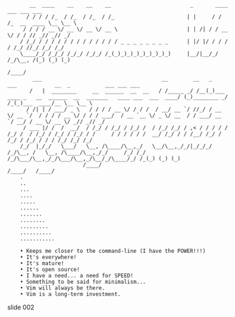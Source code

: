 
           __  ____    __    __    __                         _       ____         ___ ___ ___
          / / / / /_  / /_  / /_  / /_                       | |     / / /_  __  ____ \__ \__ \
         / / / / __ \/ __ \/ __ \/ __ \                      | | /| / / __ \/ / / // _// _// _/
        / /_/ / / / / / / / / / / / / / _ _ _ _ _ _ _ _      | |/ |/ / / / / /_/ //_/ /_/ /_/
        \____/_/ /_/_/ /_/_/ /_/_/ /_(_)_)_)_)_)_)_)_)_)     |__/|__/_/ /_/\__, /(_) (_) (_)
                                                                          /____/
            ___                                      __        __   _                                                             ___            __  _           ___ ___ ___
           /   |  ________     __  ______  __  __   / /_____ _/ /__(_)___  ____ _   __  ______  __  _______   ____ ___  ___  ____/ (_)________ _/ /_(_)___  ____/__ \__ \__ \
          / /| | / ___/ _ \   / / / / __ \/ / / /  / __/ __ `/ //_/ / __ \/ __ `/  / / / / __ \/ / / / ___/  / __ `__ \/ _ \/ __  / / ___/ __ `/ __/ / __ \/ __ \/ _// _// _/
         / ___ |/ /  /  __/  / /_/ / /_/ / /_/ /  / /_/ /_/ / ,< / / / / / /_/ /  / /_/ / /_/ / /_/ / /     / / / / / /  __/ /_/ / / /__/ /_/ / /_/ / /_/ / / / /_/ /_/ /_/
        /_/  |_/_/   \___/   \__, /\____/\__,_/   \__/\__,_/_/|_/_/_/ /_/\__, /   \__, /\____/\__,_/_/     /_/ /_/ /_/\___/\__,_/_/\___/\__,_/\__/_/\____/_/ /_(_) (_) (_)
                            /____/                                      /____/   /____/
        .
        ..
        ...
        ....
        .....
        ......
        .......
        ........
        .........
        ..........
        ...........

        • Keeps me closer to the command-line (I have the POWER!!!)
        • It's everywhere!
        • It's mature!
        • It's open source!
        • I have a need... a need for SPEED!
        • Something to be said for minimalism...
        • Vim will always be there.
        • Vim is a long-term investment.















































































slide 002

